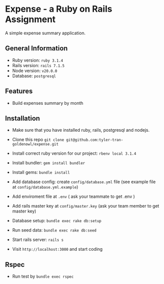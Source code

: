 # Expense - a Ruby on Rails Assignment

A simple expense summary application.


##  General Information

- Ruby version: `ruby 3.1.4`
- Rails version: `rails 7.1.5`
- Node version: `v20.0.0`
- Database: `postgresql`


## Features

- Build expenses summary by month


##  Installation

- Make sure that you have installed ruby, rails, postgresql and nodejs.

- Clone this repo `git clone git@github.com:tyler-tran-goldenowl/expense.git`

- Install correct ruby version for our project: `rbenv local 3.1.4`

- Install bundler: `gem install bundler`

- Install gems: `bundle install`

- Add database config: create `config/database.yml` file (see example file at `config/database.yml.example`)

- Add enviroment file at `.env` ( ask your teammate to get .env )

- Add rails master key at `config/master.key` (ask your team member to get master key)

- Database setup: `bundle exec rake db:setup`

- Run seed data: `bundle exec rake db:seed`

- Start rails server: `rails s`

- Visit `http://localhost:3000` and start coding


##  Rspec

- Run test by `bundle exec rspec`
